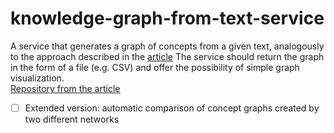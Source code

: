 # knowledge-graph-from-text-service

A service that generates a graph of concepts from a given text, analogously to the approach described in the [article](https://towardsdatascience.com/how-to-convert-any-text-into-a-graph-of-concepts-110844f22a1a) The service should return the graph in the form of a file (e.g. CSV) and offer the possibility of simple graph visualization. <br>
[Repository from the article](https://github.com/rahulnyk/knowledge_graph)

- [ ] Extended version: automatic comparison of concept graphs created by two different networks
